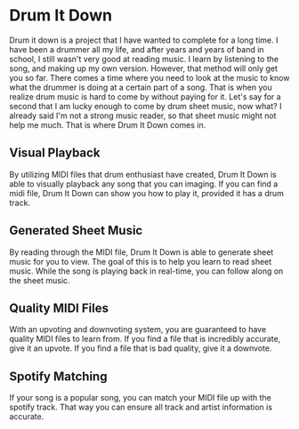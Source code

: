 # Drum It Down
Drum it down is a project that I have wanted to complete for a long time. I have been a drummer all my life, and after 
years and years of band in school, I still wasn't very good at reading music. I learn by listening to the song, and making 
up my own version. However, that method will only get you so far. There comes a time where you need to look at the music
to know what the drummer is doing at a certain part of a song. That is when you realize drum music is hard to come by without
paying for it. Let's say for a second that I am lucky enough to come by drum sheet music, now what? I already said I'm not 
a strong music reader, so that sheet music might not help me much. That is where Drum It Down comes in.

## Visual Playback
By utilizing MIDI files that drum enthusiast have created, Drum It Down is able to visually playback any song that you can 
imaging. If you can find a midi file, Drum It Down can show you how to play it, provided it has a drum track. 

## Generated Sheet Music
By reading through the MIDI file, Drum It Down is able to generate sheet music for you to view. The goal of this is to help 
you learn to read sheet music. While the song is playing back in real-time, you can follow along on the sheet music. 

## Quality MIDI Files
With an upvoting and downvoting system, you are guaranteed to have quality MIDI files to learn from. If you find a file
that is incredibly accurate, give it an upvote. If you find a file that is bad quality, give it a downvote. 

## Spotify Matching
If your song is a popular song, you can match your MIDI file up with the spotify track. That way you can ensure all track 
and artist information is accurate. 